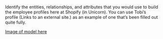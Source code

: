 Identify the entities, relationships, and attributes that you would use to build the employee profiles here at Shopify (in Unicorn). You can use Tobi’s profile (Links to an external site.) as an example of one that’s been filled out quite fully.

[Image of model here](https://screenshot.click/rqzp3-02-06_13-55-i02hq.png)